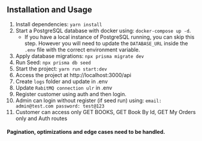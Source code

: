 
## Installation and Usage
1. Install dependencies: `yarn install`
2. Start a PostgreSQL database with docker using: `docker-compose up -d`. 
    - If you have a local instance of PostgreSQL running, you can skip this step. However you will need to update the `DATABASE_URL` inside the `.env` file with the correct environment variable. 
3. Apply database migrations: `npx prisma migrate dev` 
4. Run Seed: `npx prisma db seed`
5. Start the project:  `yarn run start:dev`
6. Access the project at http://localhost:3000/api
9. Create `logs` folder and update in .env
10. Update `RabitMQ connection ulr` in .env
11. Register customer using auth and then login.
12. Admin can login without register (if seed run) using: `email: admin@test.com password: test@123`
13. Customer can access only GET BOOKS, GET Book By Id, GET My Orders only and Auth routes

#### Pagination, optimizations and edge cases need to be handled.
